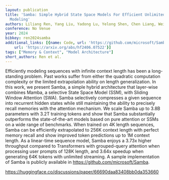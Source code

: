 ```yaml
---
layout: publication
title: 'Samba: Simple Hybrid State Space Models For Efficient Unlimited Context Language
  Modeling'
authors: Liliang Ren, Yang Liu, Yadong Lu, Yelong Shen, Chen Liang, Weizhu Chen
conference: No Venue
year: 2024
bibkey: ren2024samba
additional_links: [{name: Code, url: 'https://github.com/microsoft/Samba'}, {name: Paper,
    url: 'https://arxiv.org/abs/hf2406.07522'}]
tags: ["Memory & Context", "Model Architecture"]
short_authors: Ren et al.
---
```

Efficiently modeling sequences with infinite context length has been a long-standing problem. Past works suffer from either the quadratic computation complexity or the limited extrapolation ability on length generalization. In this work, we present Samba, a simple hybrid architecture that layer-wise combines Mamba, a selective State Space Model (SSM), with Sliding Window Attention (SWA). Samba selectively compresses a given sequence into recurrent hidden states while still maintaining the ability to precisely recall memories with the attention mechanism. We scale Samba up to 3.8B parameters with 3.2T training tokens and show that Samba substantially outperforms the state-of-the-art models based on pure attention or SSMs on a wide range of benchmarks. When trained on 4K length sequences, Samba can be efficiently extrapolated to 256K context length with perfect memory recall and show improved token predictions up to 1M context length. As a linear-time sequence model, Samba enjoys a 3.73x higher throughput compared to Transformers with grouped-query attention when processing user prompts of 128K length, and 3.64x speedup when generating 64K tokens with unlimited streaming. A sample implementation of Samba is publicly available in https://github.com/microsoft/Samba.

https://huggingface.co/discussions/paper/66690daa83408bb0da353660